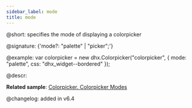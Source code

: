 ```yaml
---
sidebar_label: mode
title: mode
---          
```


@short: specifies the mode of displaying a colorpicker

@signature: {'mode?: "palette" | "picker";'}

@example: 
var colorpicker = new dhx.Colorpicker("colorpicker", {
	mode: "palette",
	css: "dhx_widget--bordered"
});


@descr: 

**Related sample**: [Colorpicker. Colorpicker Modes](https://snippet.dhtmlx.com/add0g4je)

@changelog: added in v6.4

[comment]: # (@related: colorpicker/how_to_start.md#initialize-colorpicker)